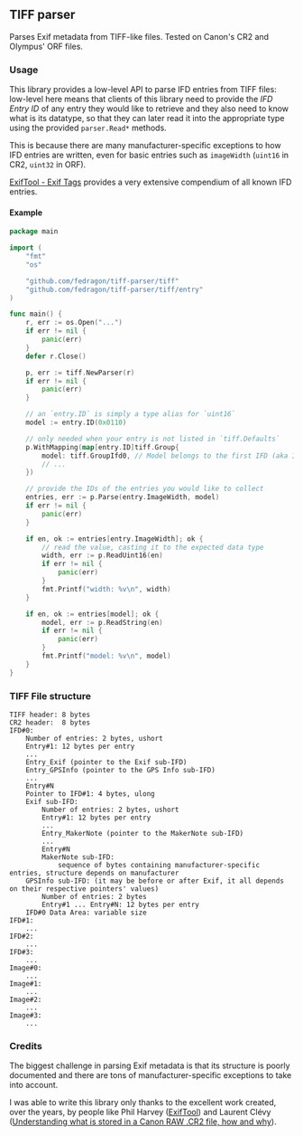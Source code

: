 ## TIFF parser

Parses Exif metadata from TIFF-like files. Tested on Canon's CR2 and Olympus' ORF files.

### Usage

This library provides a low-level API to parse IFD entries from TIFF files: low-level here means that clients of this library need to provide the _IFD Entry ID_ of any entry they would like to retrieve and they also need to know what is its datatype, so that they can later read it into the appropriate type using the provided `parser.Read*` methods.

This is because there are many manufacturer-specific exceptions to how IFD entries are written, even for basic entries such as `imageWidth` (`uint16` in CR2, `uint32` in ORF).

[ExifTool - Exif Tags](https://exiftool.org/TagNames/EXIF.html) provides a very extensive compendium of all known IFD entries.

#### Example

```go
package main

import (
    "fmt"
    "os"

    "github.com/fedragon/tiff-parser/tiff"
    "github.com/fedragon/tiff-parser/tiff/entry"
)

func main() {
	r, err := os.Open("...")
	if err != nil {
		panic(err)
	}
	defer r.Close()

	p, err := tiff.NewParser(r)
	if err != nil {
		panic(err)
	}

	// an `entry.ID` is simply a type alias for `uint16`
	model := entry.ID(0x0110)

	// only needed when your entry is not listed in `tiff.Defaults`
	p.WithMapping(map[entry.ID]tiff.Group{
		model: tiff.GroupIfd0, // Model belongs to the first IFD (aka IFD#0)
		// ...
	})

	// provide the IDs of the entries you would like to collect
	entries, err := p.Parse(entry.ImageWidth, model)
	if err != nil {
		panic(err)
	}

	if en, ok := entries[entry.ImageWidth]; ok {
		// read the value, casting it to the expected data type
		width, err := p.ReadUint16(en)
		if err != nil {
			panic(err)
		}
		fmt.Printf("width: %v\n", width)
	}

	if en, ok := entries[model]; ok {
		model, err := p.ReadString(en)
		if err != nil {
			panic(err)
		}
		fmt.Printf("model: %v\n", model)
	}
}
```

### TIFF File structure

```
TIFF header: 8 bytes
CR2 header:  8 bytes
IFD#0:
    Number of entries: 2 bytes, ushort
    Entry#1: 12 bytes per entry
    ...
    Entry_Exif (pointer to the Exif sub-IFD)
    Entry_GPSInfo (pointer to the GPS Info sub-IFD)
    ...
    Entry#N
    Pointer to IFD#1: 4 bytes, ulong
    Exif sub-IFD:
        Number of entries: 2 bytes, ushort
        Entry#1: 12 bytes per entry
        ...
        Entry_MakerNote (pointer to the MakerNote sub-IFD)
        ...
        Entry#N
        MakerNote sub-IFD:
            sequence of bytes containing manufacturer-specific entries, structure depends on manufacturer
    GPSInfo sub-IFD: (it may be before or after Exif, it all depends on their respective pointers' values)
        Number of entries: 2 bytes
        Entry#1 ... Entry#N: 12 bytes per entry
    IFD#0 Data Area: variable size
IFD#1:
    ...
IFD#2:
    ...
IFD#3:
    ...
Image#0:
    ...
Image#1:
    ...
Image#2:
    ...
Image#3:
    ...
```

### Credits

The biggest challenge in parsing Exif metadata is that its structure is poorly documented and there are tons of manufacturer-specific exceptions to take into account.

I was able to write this library only thanks to the excellent work created, over the years, by people like Phil Harvey ([ExifTool](https://exiftool.org)) and Laurent Clévy ([Understanding what is stored in a Canon RAW .CR2 file, how and why](http://lclevy.free.fr/cr2/)).

